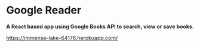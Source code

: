 # Google Reader

**A React based app using Google Books API to search, view or save books.**

https://immense-lake-64176.herokuapp.com/

